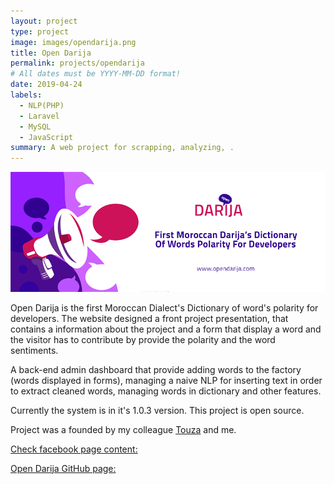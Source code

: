 ```yaml
---
layout: project
type: project
image: images/opendarija.png
title: Open Darija
permalink: projects/opendarija
# All dates must be YYYY-MM-DD format!
date: 2019-04-24
labels:
  - NLP(PHP)
  - Laravel
  - MySQL
  - JavaScript
summary: A web project for scrapping, analyzing, .
---
```


<img class="ui medium right floated rounded image" src="../images/OpenDarijaCover.png">



Open Darija is the first Moroccan Dialect's Dictionary of word's polarity for developers. The website designed a front project presentation, that contains a information about the project and a form that display a word and the visitor has to contribute by provide the polarity and the word sentiments. 

A back-end admin dashboard that provide adding words to the factory (words displayed in forms), managing a naive NLP for inserting text in order to extract cleaned words, managing words in dictionary and other features. 

Currently the system is in it's 1.0.3 version.
This project is open source. 

Project was a founded by my colleague  <a href="https://github.com/Touza"><i class="large github icon"></i>Touza</a> and me. 


 <a href="https://www.facebook.com/opendarija/"><i class="large facebook icon"> </i> Check facebook page content: </a>


<a href="https://github.com/Open-darija"><i class="large github icon"> </i> Open Darija GitHub page:  </a>